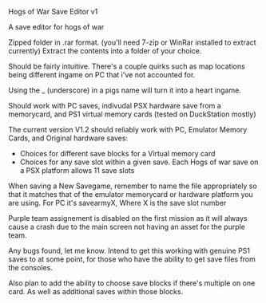 Hogs of War Save Editor v1

A save editor for hogs of war

Zipped folder in .rar format. (you'll need 7-zip or WinRar installed to extract currently) Extract the contents into a folder of your choice.

Should be fairly intuitive. There's a couple quirks such as map locations being different ingame on PC that i've not accounted for. 

Using the _ (underscore) in a pigs name will turn it into a heart ingame.

Should work with PC saves, indivudal PSX hardware save from a memorycard, and PS1 virtual memory cards (tested on DuckStation mostly)

The current version V1.2 should reliably work with PC, Emulator Memory Cards, and Original hardware saves:
	
- Choices for different save blocks for a Virtual memory card
- Choices for any save slot within a given save. Each Hogs of war save on a PSX platform allows 11 save slots

When saving a New Savegame, remember to name the file appropriately so that it matches that of the emulator memorycard or hardware platform you are using. For PC it's savearmyX, Where X is the save slot number

Purple team assignement is disabled on the first mission as it will always cause a crash due to the main screen not having an asset for the purple team.

Any bugs found, let me know. Intend to get this working with genuine PS1 saves to at some point, for those who have the ability to get save files from the consoles.

Also plan to add the ability to choose save blocks if there's multiple on one card. As well as additional saves within those blocks.
